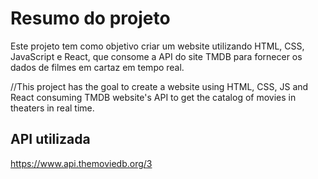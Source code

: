 # Resumo do projeto

Este projeto tem como objetivo criar um website utilizando HTML, CSS, JavaScript e React, que consome a API do site TMDB para fornecer os dados de filmes em cartaz em tempo real.

//This project has the goal to create a website using HTML, CSS, JS and React consuming TMDB website's API to get the catalog of movies in theaters in real time.

## API utilizada

https://www.api.themoviedb.org/3


